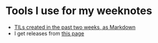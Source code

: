 # Tools I use for my weeknotes

- [TILs created in the past two weeks, as Markdown](https://til.simonwillison.net/tils?sql=select+%27*+%5B%27+%7C%7C+title+%7C%7C+%27%5D%28https%3A%2F%2Ftil.simonwillison.net%2F%27+%7C%7C+topic+%7C%7C+%27%2F%27+%7C%7C+slug+%7C%7C+%27%29%27+as+md+from+til+where+created_utc+%3E%3D+date%28%27now%27%2C+%27-14+days%27%29+order+by+created_utc+limit+101)
- I get releases from [this page](https://github.com/simonw/simonw/blob/main/releases.md)

